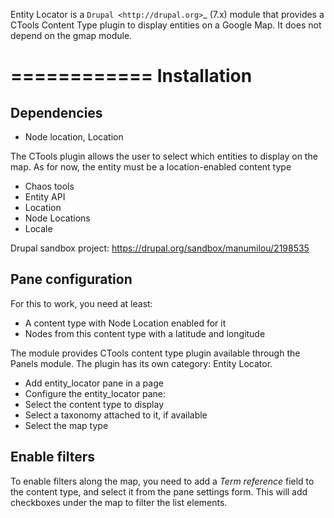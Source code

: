 Entity Locator is a `Drupal <http://drupal.org>`_ (7.x) module that provides a CTools Content Type plugin to display entities on a Google Map.
It does not depend on the gmap module.

============
Installation
============

Dependencies
------------

* Node location, Location

The CTools plugin allows the user to select which entities to display on the map. As for now, the entity must be a location-enabled content type

* Chaos tools
* Entity API
* Location
* Node Locations
* Locale

Drupal sandbox project: https://drupal.org/sandbox/manumilou/2198535

Pane configuration
------------

For this to work, you need at least:

* A content type with Node Location enabled for it
* Nodes from this content type with a latitude and longitude

The module provides CTools content type plugin available through the Panels module. The plugin has its own category: Entity Locator. 

* Add entity_locator pane in a page
* Configure the entity_locator pane:
 * Select the content type to display
 * Select a taxonomy attached to it, if available
 * Select the map type


Enable filters
--------------

To enable filters along the map, you need to add a *Term reference* field to the content type, and select it from the pane settings form.
This will add checkboxes under the map to filter the list elements.

